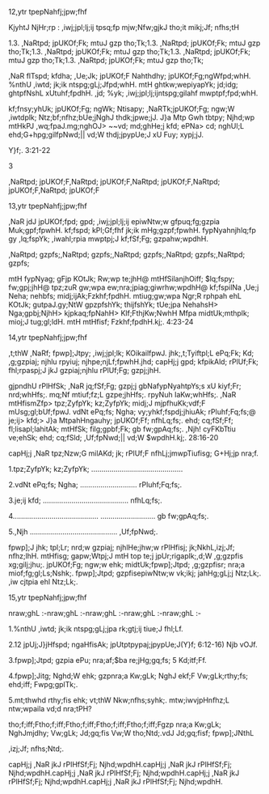 12,ytr tpepNahfj;jpw;fhf

KjyhtJ NjHr;rp : ,iwj;jpl;lj;ij tpsq;fp mjw;Nfw;gjkJ tho;it mikj;Jf; nfhs;tH

1.3. ,NaRtpd; jpUKOf;Fk; mtuJ gzp tho;Tk;1.3. ,NaRtpd; jpUKOf;Fk; mtuJ gzp tho;Tk;1.3. ,NaRtpd; jpUKOf;Fk; mtuJ gzp tho;Tk;1.3. ,NaRtpd; jpUKOf;Fk; mtuJ gzp tho;Tk;1.3. ,NaRtpd; jpUKOf;Fk; mtuJ gzp tho;Tk;

,NaR flTspd; kfdha; ,Ue;Jk; jpUKOf;F Nahthdhy; jpUKOf;Fg;ngWfpd;whH. %nthU ,iwtd; jk;ik ntspg;gLj;Jfpd;whH. mtH ghtkw;wepiyapYk; jd;idg; ghtpfNshL xUtuhf;fpdhH. ,jd; %yk; ,iwj;jpl;lj;ijntspg;gilahf mwptpf;fpd;whH.

kf;fnsy;yhUk; jpUKOf;Fg; ngWk; Ntisapy; ,NaRTk;jpUKOf;Fg; ngw;W ,iwtdplk; Ntz;bf;nfhz;bUe;jNghJ thdk;jpwe;jJ. J}a Mtp Gwh tbtpy; Njhd;wp mtHkPJ ,wq;fpaJ.mg;nghOJ> ~~vd; md;ghHe;j kfd; ePNa> cd; nghUl;L ehd;G+hpg;gilfpNwd;|| vd;W thdj;jpypUe;J xU Fuy; xypj;jJ.

Y}f;. 3:21-22

3

,NaRtpd; jpUKOf;F,NaRtpd; jpUKOf;F,NaRtpd; jpUKOf;F,NaRtpd; jpUKOf;F,NaRtpd; jpUKOf;F

13,ytr tpepNahfj;jpw;fhf

,NaR jdJ jpUKOf;fpd; gpd; ,iwj;jpl;lj;ij epiwNtw;w gfpuq;fg;gzpia Muk;gpf;fpwhH. kf;fspd; kPl;Gf;fhf jk;ik mHg;gzpf;fpwhH. fypNyahnjhlq;fp gy ,lq;fspYk; ,iwahl;rpia mwptpj;J kf;fSf;Fg; gzpahw;wpdhH.

,NaRtpd; gzpfs;,NaRtpd; gzpfs;,NaRtpd; gzpfs;,NaRtpd; gzpfs;,NaRtpd; gzpfs;

mtH fypNyag; gFjp KOtJk; Rw;wp te;jhH@ mtHfSilanjhOiff; $lq;fspy; fw;gpj;jhH@ tpz;zuR gw;wpa ew;nra;jpiag;giwrhw;wpdhH@ kf;fspilNa ,Ue;j Neha; nehbfs; midj;ijAk;Fzkhf;fpdhH. mtiug;gw;wpa Ngr;R rphpah ehL KOtJk; gutpaJ.gy;NtW gpzpfshYk; thijfshYk; tUe;jpa NehahsH> Nga;gpbj;NjhH> kjpkaq;fpNahH> Klf;FthjKw;NwhH Mfpa midtUk;mthplk; mioj;J tug;gl;ldH. mtH mtHfisf; Fzkhf;fpdhH.kj;. 4:23-24

14,ytr tpepNahfj;jpw;fhf

,t;thW ,NaRf; fpwp];Jtpy; ,iwj;jpl;lk; KOikailfpwJ. jhk;,t;Tyiftpl;L ePq;Fk; Kd; ,g;gzpiaj; njhlu rpyiuj; njhpe;njLf;fpwhH.jhd; capHj;j gpd; kfpikAld; rPlUf;Fk; fhl;rpaspj;J jkJ gzpiaj;njhlu rPlUf;Fg; gzpj;jhH.

gjpndhU rPlHfSk; ,NaR jq;fSf;Fg; gzpj;j gbNafypNyahtpYs;s xU kiyf;Fr; nrd;whHfs;. mq;Nf mtiuf;fz;L gzpe;jhHfs;. rpyNuh IaKw;whHfs;. ,NaR mtHfismZfp> tpz;ZyfpYk; kz;ZyfpYk; midj;J mjpfhuKk;vdf;F mUsg;gl;bUf;fpwJ. vdNt ePq;fs; Ngha; vy;yhkf;fspdj;jhiuAk; rPluhf;Fq;fs;@ je;ij> kfd;> J}a MtpahHngauhy; jpUKOf;Ff; nfhLq;fs;. ehd; cq;fSf;Ff; fl;lisapl;lahitAk; mtHfSk; filg;gpbf;Fk; gb fw;gpAq;fs;. ,Njh! cyFKbTtiu ve;ehSk; ehd; cq;fSld; ,Uf;fpNwd;|| vd;W $wpdhH.kj;. 28:16-20

capHj;j ,NaR tpz;Nzw;G milAKd; jk; rPlUf;F nfhLj;jmwpTiufisg; G+Hj;jp nra;f.

1.tpz;ZyfpYk; kz;ZyfpYk; .............................................

2.vdNt ePq;fs; Ngha; ............................ rPluhf;Fq;fs;.

3.je;ij kfd; .......................................... nfhLq;fs;.

4.......................................... ........................... gb fw;gpAq;fs;.

5.,Njh ........................................... ,Uf;fpNwd;.

fpwp];J jhk; tpl;Lr; nrd;w gzpiaj; njhlHe;jhw;w rPlHfisj; jk;NkhL,izj;Jf; nfhz;lhH. mtHfisg; gapw;Wtpj;J mtH top te;j jpUr;rigaplk;,d;W ,g;gzpfis xg;gilj;jhu;. jpUKOf;Fg; ngw;w ehk; midtUk;fpwp];Jtpd; ,g;gzpfisr; nra;a miof;fg;gl;Ls;Nshk;. fpwp];Jtpd; gzpfisepiwNtw;w vk;ikj; jahHg;gLj;j Ntz;Lk;. ,iw cjtpia ehl Ntz;Lk;.

15,ytr tpepNahfj;jpw;fhf

nraw;ghL :-nraw;ghL :-nraw;ghL :-nraw;ghL :-nraw;ghL :-

1.%nthU ,iwtd; jk;ik ntspg;gLj;jpa rk;gtj;ij tiue;J fhl;Lf.

2.12 jpUj;J}jHfspd; ngaHfisAk; jpUtptpypaj;jpypUe;J(Y}f; 6:12-16) Njb vOJf.

3.fpwp];Jtpd; gzpia ePu; nra;af;$ba re;jHg;gq;fs; 5 Kd;itf;Ff.

4.fpwp];Jitg; Nghd;W ehk; gzpnra;a Kw;gLk; NghJ ekf;F Vw;gLk;rthy;fs; ehd;iff; Fwpg;gplTk;.

5.mt;thwhd rthy;fis ehk; vt;thW Nkw;nfhs;syhk;. mtw;iwvjpHnfhz;L ntw;wpaila vd;d nra;tPH?

tho;f;iff;Ftho;f;iff;Ftho;f;iff;Ftho;f;iff;Ftho;f;iff;Fgzp nra;a Kw;gLk; NghJmjdhy; Vw;gLk; Jd;gq;fis Vw;W tho;Ntd;.vdJ Jd;gq;fisf; fpwp];JNthL

,izj;Jf; nfhs;Ntd;.

capHj;j ,NaR jkJ rPlHfSf;Fj; Njhd;wpdhH.capHj;j ,NaR jkJ rPlHfSf;Fj; Njhd;wpdhH.capHj;j ,NaR jkJ rPlHfSf;Fj; Njhd;wpdhH.capHj;j ,NaR jkJ rPlHfSf;Fj; Njhd;wpdhH.capHj;j ,NaR jkJ rPlHfSf;Fj; Njhd;wpdhH.